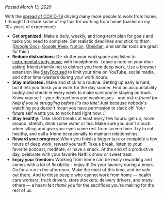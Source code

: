 *Posted March 13, 2020*

With the [spread of COVID-19](https://www.cdc.gov/coronavirus/2019-ncov/cases-in-us.html#epi-curve) driving many more people to work from home, I thought I'd share some of my tips for working from home (based on my 10+ years of experience):

* **Get organized:** Make a daily, weekly, and long-term plan for goals and tasks you need to complete. Set realistic deadlines and stick to them. ([Google Docs](https://www.google.com/docs/about/), [Google Keep](https://www.google.com/keep/), [Notion](https://www.notion.so/), [Obsidian](https://obsidian.md/), and similar tools are great for this.)
* **Reduce distractions:** De-clutter your workspace and listen to [instrumental study music](http://letmegooglethat.com/?q=instrumental+studying+music+pandora) with headphones. Leave a note on your door asking friends/family not to distract you from [deep work](https://medium.com/@nina.semczuk/5-practices-from-deep-work-by-cal-newport-thatll-change-your-life-303847ec5f3c). Use a browser extension like [StayFocused](https://chrome.google.com/webstore/detail/stayfocusd/laankejkbhbdhmipfmgcngdelahlfoji?hl=en) to limit your time on YouTube, social media, and other time-wasters during your work hours.
* **Stay motivated:** Make and stick to a routine. Getting up early is hard, but it lets you finish your work for the day sooner. Find an accountability buddy and check-in every week to make sure you're staying on track. Know yourself - your distractions and weaknesses - and *ask a friend for help if you're struggling before it's too late!* Just because nobody's watching you doesn't mean you have permission to slack off. Your future self wants you to work hard right now. :)
* **Stay healthy:** Take short breaks at least every few hours: get up, move around, stretch, drink some water or tea. Make sure you don't slouch when sitting and give your eyes some rest from screen time. Try to eat healthy, and call a friend occasionally to maintain relationships.
* **Reward your progress:** When you finish a bigger task or complete a few hours of deep work, reward yourself! Take a break, listen to your favorite podcast, meditate, or have a snack. At the end of a productive day, celebrate with your favorite Netflix show or sweet treat.
* **Enjoy your freedom:** Working from home can be really rewarding and comes with a lot of flexibility - enjoy it! Do your laundry during a break. Go for a run in the afternoon. Make the most of this time, and be safe out there.
And to those people who cannot work from home — health care workers, truck drivers, store stockers, delivery drivers, and many others — a heart-felt *thank you* for the sacrifices you're making for the rest of us.
